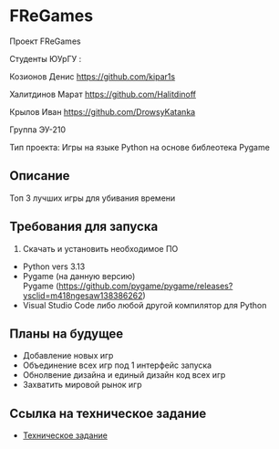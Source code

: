 # FReGames 

Проект FReGames 


Студенты ЮУрГУ :

Козионов Денис https://github.com/kipar1s

Халитдинов Марат https://github.com/Halitdinoff

Крылов Иван https://github.com/DrowsyKatanka

Группа ЭУ-210

Тип проекта:  Игры на языке Python на основе библеотека Pygame

## Описание
Топ 3 лучших игры для убивания времени 


## Требования для запуска

1. Скачать и установить необходимое ПО    
- Python vers 3.13    
- Pygame (на данную версию)    
Pygame (https://github.com/pygame/pygame/releases?ysclid=m418ngesaw138386262)
- Visual Studio Code либо любой другой компилятор для Python     




## Планы на будущее
   - Добавление новых игр
   - Объединение всех игр под 1 интерфейс запуска
   - Обнолвение дизайна и единый дизайн код всех игр
   - Захватить мировой рынок игр

## Ссылка на техническое задание

- [Техническое задание](TZ.md)
